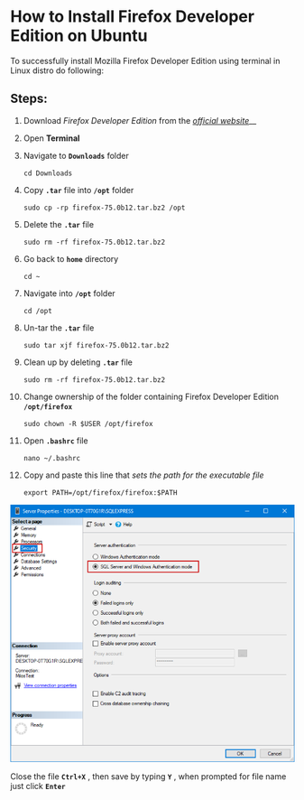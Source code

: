 # How to Install Firefox Developer Edition on Ubuntu

To successfully install Mozilla Firefox Developer Edition using terminal in Linux distro do following:

## Steps:

1. Download _Firefox Developer Edition_ from the [_official website_](https://www.mozilla.org/en-US/firefox/developer/)\_\_
2. Open **Terminal**
3. Navigate to **`Downloads`** folder

   ```text
   cd Downloads
   ```

4. Copy **`.tar`** file into **`/opt`** folder

   ```text
   sudo cp -rp firefox-75.0b12.tar.bz2 /opt
   ```

5. Delete the **`.tar`** file 

   ```text
   sudo rm -rf firefox-75.0b12.tar.bz2
   ```

6. Go back to **`home`** directory

   ```text
   cd ~
   ```

7. Navigate into **`/opt`** folder

   ```text
   cd /opt
   ```

8. Un-tar the **`.tar`** file

   ```text
   sudo tar xjf firefox-75.0b12.tar.bz2
   ```

9. Clean up by deleting **`.tar`** file

   ```text
   sudo rm -rf firefox-75.0b12.tar.bz2
   ```

10. Change ownership of the folder containing Firefox Developer Edition **`/opt/firefox`**

    ```text
    sudo chown -R $USER /opt/firefox
    ```

11. Open **`.bashrc`** file

    ```text
    nano ~/.bashrc
    ```

12. Copy and paste this line that _sets the path for the executable file_ 

    ```text
    export PATH=/opt/firefox/firefox:$PATH
    ```

![](../.gitbook/assets/image%20%287%29.png)

Close the file **`Ctrl+X`** , then save by typing **`Y`** , when prompted for file name just click **`Enter`**



